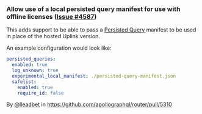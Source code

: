 ### Allow use of a local persisted query manifest for use with offline licenses ([Issue #4587](https://github.com/apollographql/router/issues/4587))

This adds support to be able to pass a [Persisted Query](https://www.apollographql.com/docs/graphos/operations/persisted-queries/) manifest to be used in place of the hosted Uplink version. 

An example configuration would look like:

```yml
persisted_queries:
  enabled: true
  log_unknown: true
  experimental_local_manifest: ./persisted-query-manifest.json
  safelist:
    enabled: true
    require_id: false
```

By [@lleadbet](https://github.com/lleadbet) in https://github.com/apollographql/router/pull/5310
